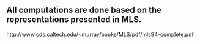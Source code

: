 ## All computations are done based on the representations presented in MLS.

http://www.cds.caltech.edu/~murray/books/MLS/pdf/mls94-complete.pdf
